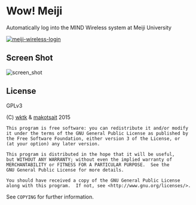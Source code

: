 # Wow! Meiji

Automatically log into the MIND Wireless system at Meiji University

[![meiji-wireless-login](https://developer.android.com/images/brand/en_app_rgb_wo_60.png "Android app on Google Play")](https://play.google.com/store/apps/details?id=jp.wktk.meijiwirelesslogin)

## Screen Shot

![screen_shot](https://www.dropbox.com/s/506f549nwelvilt/mind-login-screenshot.png?dl=1)

## License

GPLv3

(C) [wktk](https://github.com/wktk) & [makotsait](https://github.com/makotsait) 2015

```
This program is free software: you can redistribute it and/or modify
it under the terms of the GNU General Public License as published by
the Free Software Foundation, either version 3 of the License, or
(at your option) any later version.

This program is distributed in the hope that it will be useful,
but WITHOUT ANY WARRANTY; without even the implied warranty of
MERCHANTABILITY or FITNESS FOR A PARTICULAR PURPOSE.  See the
GNU General Public License for more details.

You should have received a copy of the GNU General Public License
along with this program.  If not, see <http://www.gnu.org/licenses/>.
```

See `COPYING` for further information.
